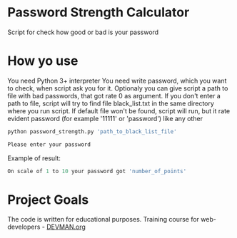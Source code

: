 # Password Strength Calculator

Script for check how good or bad is your password

# How yo use

You need Python 3+ interpreter
You need write password, which you want to check, when script ask you for it.
Optionaly you can give script a path to file with bad passwords, that got rate 0 as argument. 
If you don't enter a path to file, script will try to find file black_list.txt in the same directory where you run script.
If default file won't be found, script will run, but it rate evident password (for example '11111' or 'password') like any other 

```bash
python password_strength.py 'path_to_black_list_file'

Please enter your password
```
Example of result:
```python
On scale of 1 to 10 your password got 'number_of_points'
```

# Project Goals

The code is written for educational purposes. Training course for web-developers - [DEVMAN.org](https://devman.org)
